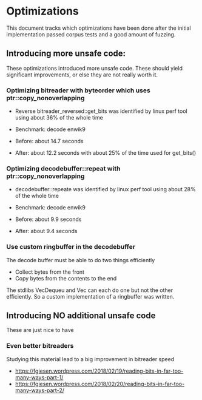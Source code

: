# Optimizations
This document tracks which optimizations have been done after the initial implementation passed corpus tests and a good amount of fuzzing.

## Introducing more unsafe code:
These optimizations introduced more unsafe code. These should yield significant improvements, or else they are not really worth it.

### Optimizing bitreader with byteorder which uses ptr::copy_nonoverlapping
* Reverse bitreader_reversed::get_bits was identified by linux perf tool using about 36% of the whole time
* Benchmark: decode enwik9

* Before: about 14.7 seconds
* After: about 12.2 seconds with about 25% of the time used for get_bits()

### Optimizing decodebuffer::repeat with ptr::copy_nonoverlapping
* decodebuffer::repeate was identified by linux perf tool using about 28% of the whole time
* Benchmark: decode enwik9

* Before: about 9.9 seconds
* After: about 9.4 seconds

### Use custom ringbuffer in the decodebuffer
The decode buffer must be able to do two things efficiently
* Collect bytes from the front
* Copy bytes from the contents to the end

The stdlibs VecDequeu and Vec can each do one but not the other efficiently. So a custom implementation of a ringbuffer was written.

## Introducing NO additional unsafe code
These are just nice to have

### Even better bitreaders
Studying this material lead to a big improvement in bitreader speed
* https://fgiesen.wordpress.com/2018/02/19/reading-bits-in-far-too-many-ways-part-1/
* https://fgiesen.wordpress.com/2018/02/20/reading-bits-in-far-too-many-ways-part-2/
